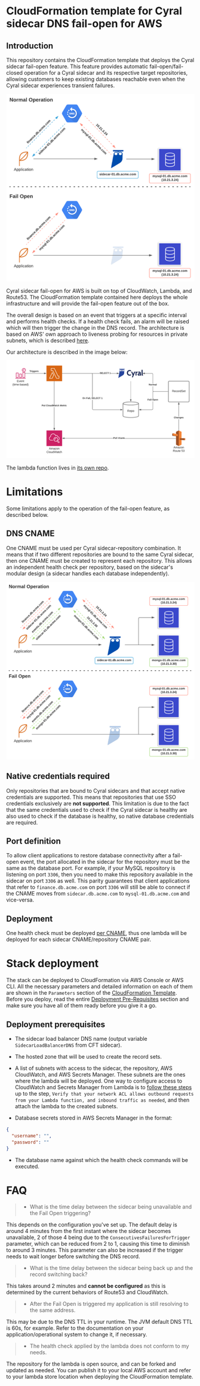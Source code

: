 # CloudFormation template for Cyral sidecar DNS fail-open for AWS

## Introduction

This repository contains the CloudFormation template that deploys the Cyral sidecar fail-open feature.
This feature provides automatic fail-open/fail-closed operation for a Cyral sidecar and its respective target repositories,
allowing customers to keep existing databases reachable even when the Cyral sidecar experiences transient
failures.

![Cyral Sidecar Fail Open - Overview](./img/fail_open_overview.png)

Cyral sidecar fail-open for AWS is built on top of CloudWatch, Lambda, and Route53. The CloudFormation 
template contained here deploys the whole infrastructure and will provide the fail-open feature out of
the box.

The overall design is based on an event that triggers at a specific interval and performs health checks.
If a health check fails, an alarm will be raised which will then trigger the change in the DNS record.
The architecture is based on AWS' own approach to liveness probing for resources in private subnets, which is
described [here](https://aws.amazon.com/blogs/networking-and-content-delivery/performing-route-53-health-checks-on-private-resources-in-a-vpc-with-aws-lambda-and-amazon-cloudwatch/).

Our architecture is described in the image below:

![Cyral Sidecar Fail Open for AWS - Architecture](./img/fail_open_aws.png)


The lambda function lives in [its own repo](https://github.com/cyralinc/health-check-aws).

# Limitations

Some limitations apply to the operation of the fail-open feature, as described below.

## DNS CNAME

One CNAME must be used per Cyral sidecar-repository combination. It means that if two different 
repositories are bound to the same Cyral sidecar, then one CNAME must be created to represent
each repository. This allows an independent health check per repository, based on the sidecar's 
modular design (a sidecar handles each database independently).

![One CNAME per Cyral Sidecar per repository](./img/fail_open_cname_conf.png)

## Native credentials required

Only repositories that are bound to Cyral sidecars and that accept native credentials are supported.
This means that repositories that use SSO credentials exclusively are **not supported**. This 
limitation is due to the fact that the same credentials used to check if the Cyral sidecar is
healthy are also used to check if the database is healthy, so native database credentials are 
required.

## Port definition

To allow client applications to restore database connectivity after a fail-open event, the port
allocated in the sidecar for the repository must be the same as the database port. For example, 
if your MySQL repository is listening on port `3306`, then you need to make this repository 
available in the sidecar on port `3306` as well. This parity guarantees that client 
applications that refer to `finance.db.acme.com` on port `3306` will still be able to connect
if the CNAME moves from `sidecar.db.acme.com` to `mysql-01.db.acme.com` and vice-versa.

## Deployment

One health check must be deployed [per CNAME](#dns-cname), thus
one lambda will be deployed for each sidecar CNAME/repository CNAME pair.


# Stack deployment

The stack can be deployed to CloudFormation via AWS Console or AWS CLI. All the necessary parameters
and detailed information on each of them are shown in the `Parameters` section of the 
[CloudFormation Template](./cft_sidecar_failopen.yaml). Before you deploy, read the entire 
[Deployment Pre-Requisites](#deployment-pre-prequisites) section and make sure you have all of them
ready before you give it a go.

## Deployment prerequisites

- The sidecar load balancer DNS name (output variable `SidecarLoadBalancerDNS` from CFT sidecar).

- The hosted zone that will be used to create the record sets.

- A list of subnets with access to the sidecar, the repository, AWS CloudWatch, and AWS Secrets Manager.
  These subnets are the ones where the lambda will be deployed. One way to configure access to 
  CloudWatch and Secrets Manager from Lambda is to [follow these steps](https://aws.amazon.com/premiumsupport/knowledge-center/internet-access-lambda-function/) 
  up to the step, `Verify that your network ACL allows outbound requests from your Lambda function, and inbound traffic as needed`,
  and then attach the lambda to the created subnets.

- Database secrets stored in AWS Secrets Manager in the format:

```json
{
  "username": "",
  "password": ""
}
```

- The database name against which the health check commands will be executed.

# FAQ

> - What is the time delay between the sidecar being unavailable and the Fail Open triggering?

This depends on the configuration you've set up. The default delay is around 4 minutes from the first instant where the sidecar becomes unavailable, 2 of those 4 being due to the `ConsecutivesFailuresForTrigger` parameter, which can be reduced from 2 to 1, causing this time to diminish to around 3 minutes. This parameter can also be increased if the trigger needs to wait longer before switching the DNS record.

> - What is the time delay between the sidecar being back up and the record switching back?

This takes around 2 minutes and **cannot be configured** as this is determined by the current behaviors of Route53 and CloudWatch.

> - After the Fail Open is triggered my application is still resolving to the same address.

This may be due to the DNS TTL in your runtime. The JVM default DNS TTL is 60s, for example. Refer to the documentation on your application/operational system to change it, if necessary.

> - The health check applied by the lambda does not conform to my needs.

The repository for the lambda is open source, and can be forked and updated as needed. You can publish it to your local AWS account and refer to your lambda store location when deploying the CloudFormation template.